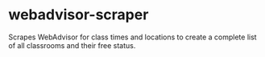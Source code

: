 webadvisor-scraper
==================

Scrapes WebAdvisor for class times and locations to create a complete list of all classrooms and their free status.

